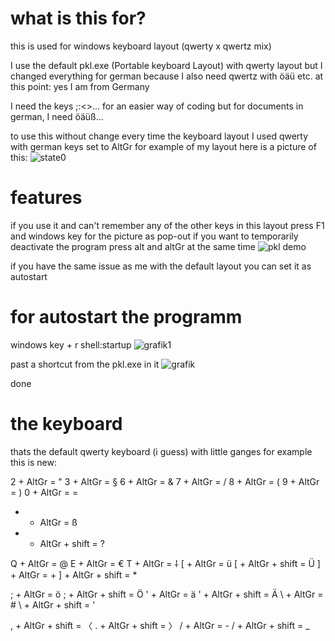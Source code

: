 # what is this for?

this is used for windows keyboard layout (qwerty x qwertz mix)

I use the default pkl.exe (Portable keyboard Layout) with qwerty layout but I changed everything for german because I also need qwertz with öäü etc. 
at this point: yes I am from Germany

I need the keys ;:<>... for an easier way of coding
but for documents in german, I need öäüß... 

to use this without change every time the keyboard layout I used qwerty with german keys set to AltGr
for example of my layout here is a picture of this:
![state0](https://user-images.githubusercontent.com/63209264/175241202-80e0621d-d001-4198-a412-491d27179460.png) 




# features
if you use it and can't remember any of the other keys in this layout press F1 and windows key for the picture as pop-out
if you want to temporarily deactivate the program press alt and altGr at the same time
![pkl demo](https://user-images.githubusercontent.com/63209264/175245442-a50cde1e-1e1e-41e5-aea2-7aefb785c9b4.png)

if you have the same issue as me with the default layout you can set it as autostart







# for autostart the programm
windows key + r
shell:startup
![grafik1](https://user-images.githubusercontent.com/63209264/175245657-97c04510-5724-4dde-9f64-172029718ccf.png)

past a shortcut from the pkl.exe in it
![grafik](https://user-images.githubusercontent.com/63209264/175245859-479f0de3-bdb3-435d-92c8-1007d0920cf6.png)

done





# the keyboard


thats the default qwerty keyboard (i guess) with little ganges
for example this is new:


2 + AltGr = "
3 + AltGr = §
6 + AltGr = &
7 + AltGr = /
8 + AltGr = (
9 + AltGr = )
0 + AltGr = =
- + AltGr = ß
- + AltGr + shift = ?

Q + AltGr = @
E + AltGr = €
T + AltGr = ⸸
\[ + AltGr = ü
\[ + AltGr + shift = Ü
] + AltGr = +
] + AltGr + shift = *

; + AltGr = ö
; + AltGr + shift = Ö
' + AltGr = ä
' + AltGr + shift = Ä
\ + AltGr = #
\ + AltGr + shift = '

, + AltGr + shift = 〈
. + AltGr + shift = 〉
/ + AltGr = -
/ + AltGr + shift = _

